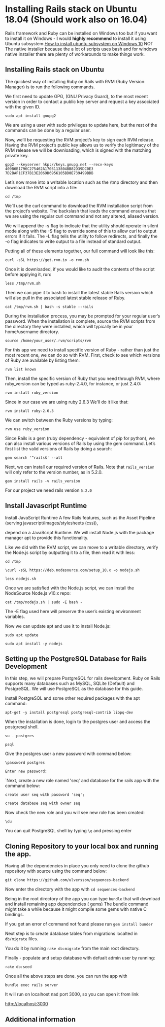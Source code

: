 # Installing Rails stack on Ubuntu 18.04 (Should work also on 16.04)

Rails framework and Ruby can be installed on Windows too
but if you want to install it on Windows - I would **highly recommend** to install it using Ubuntu subsystem
[How to install ubuntu subsystem on Windows 10](https://docs.microsoft.com/en-us/windows/wsl/install-win10) 
NOT The native installer because the a lot of scripts uses bash and for windows native installer there are plenty of workarounds to make things work. 


## Installing Rails stack on Ubuntu

The quickest way of installing Ruby on Rails with RVM (Ruby Version Manager) is to run the following commands.

We first need to update GPG, (GNU Privacy Guard), to the most recent version in order to contact a public key server and request a key associated with the given ID.

 `sudo apt install gnupg2`

 We are using a user with sudo privileges to update here, but the rest of the commands can be done by a regular user.

Now, we’ll be requesting the RVM project’s key to sign each RVM release. Having the RVM project’s public key allows us to verify the legitimacy of the RVM release we will be downloading, which is signed with the matching private key.

`gpg2 --keyserver hkp://keys.gnupg.net --recv-keys 409B6B1796C275462A1703113804BB82D39DC0E3 7D2BAF1CF37B13E2069D6956105BD0E739499BDB`

Let’s now move into a writable location such as the /tmp directory and then download the RVM script into a file:

`cd /tmp`

We’ll use the curl command to download the RVM installation script from the project’s website. The backslash that leads the command ensures that we are using the regular curl command and not any altered, aliased version.

We will append the -s flag to indicate that the utility should operate in silent mode along with the -S flag to override some of this to allow curl to output errors if it fails. The -L flag tells the utility to follow redirects, and finally the -o flag indicates to write output to a file instead of standard output.

Putting all of these elements together, our full command will look like this:

`curl -sSL https://get.rvm.io -o rvm.sh`

Once it is downloaded, if you would like to audit the contents of the script before applying it, run:

`less /tmp/rvm.sh`

Then we can pipe it to bash to install the latest stable Rails version which will also pull in the associated latest stable release of Ruby.

`cat /tmp/rvm.sh | bash -s stable --rails`

During the installation process, you may be prompted for your regular user’s password. When the installation is complete, source the RVM scripts from the directory they were installed, which will typically be in your home/username directory.

`source /home/your_user/.rvm/scripts/rvm`

For this app we need to install specific version of Ruby - rather than just the most recent one, we can do so with RVM. 
First, check to see which versions of Ruby are available by listing them:

`rvm list known`

Then, install the specific version of Ruby that you need through RVM, where ruby_version can be typed as ruby-2.4.0, for instance, or just 2.4.0:

`rvm install ruby_version`

Since in our case we are using ruby 2.6.3 
We'll do it like that: 

`rvm install ruby-2.6.3`

We can switch between the Ruby versions by typing:

`rvm use ruby_version`

Since Rails is a gem (ruby dependency - equivalent of pip for python), 
we can also install various versions of Rails by using the gem command. 
Let’s first list the valid versions of Rails by doing a search:

`gem search '^rails$' --all`


Next, we can install our required version of Rails. Note that `rails_version` will only refer to the version number, as in 5.2.0.

`gem install rails -v rails_version`


For our project we need rails version `5.2.0`

## Install Javascript Runtime

Install JavaScript Runtime
A few Rails features, such as the Asset Pipeline (serving javascript/images/stylesheets (css)),

depend on a JavaScript Runtime. We will install Node.js with the package manager apt to provide this functionality.

Like we did with the RVM script, we can move to a writable directory, verify the Node.js script by outputting it to a file, then read it with less:

 
`cd /tmp`


`\curl -sSL https://deb.nodesource.com/setup_10.x -o nodejs.sh`


`less nodejs.sh`



Once we are satisfied with the Node.js script, we can install the NodeSource Node.js v10.x repo:

`cat /tmp/nodejs.sh | sudo -E bash -`


The -E flag used here will preserve the user’s existing environment variables.

Now we can update apt and use it to install Node.js:



`sudo apt update`


`sudo apt install -y nodejs`

## Setting up the PostgreSQL Database for Rails Development

In this step, we will prepare PostgreSQL for rails development. Ruby on Rails supports many databases such as MySQL, SQLite (Default) and PostgreSQL. We will use PostgreSQL as the database for this guide.

Install PostgreSQL and some other required packages with the apt command:



`apt-get -y install postgresql postgresql-contrib libpq-dev`


When the installation is done, login to the postgres user and access the postgresql shell.


`su - postgres`


`psql`


Give the postgres user a new password with command below:

`\password postgres`


`Enter new password:`


`Next, create a new role named 'seq' and database for the rails app with the command below:

`create user seq with password 'seq';`


`create database seq with owner seq`

Now check the new role and you will see new role has been created:

`\du`

You can quit PostgreSQL shell by typing `\q` and pressing enter

## Cloning Repository to your local box and running the app.

Having all the dependencies in place you only need to clone the github repository with source using the command below:

`git clone https://github.com/ulversson/sequences-backend`

Now enter the directory with the app with `cd sequences-backend`

Being in the root directory of the app you can type `bundle` 
that will download and install remaining app dependencies ( gems)
The bundle command might take a while because it might compile some gems with native C bindings.

If you get an error of command not found please run `gem install bunder`


Next step is to create database tables from migrations localted in `db/migrate` files. 


You do it by running `rake db:migrate` from the main root directory.



Finally - populate and setup database with defualt admin user by running:

`rake db:seed`

Once all the above steps are done. you can run the app with 

`bundle exec rails server` 

It will run on localhost nad port 3000, so you can open it from link 

[http://localhost:3000](http://localhost:3000)


## Additional information

